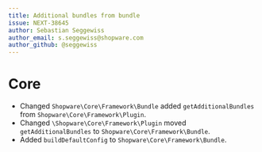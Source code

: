 ```yaml
---
title: Additional bundles from bundle
issue: NEXT-38645
author: Sebastian Seggewiss
author_email: s.seggewiss@shopware.com
author_github: @seggewiss
---
```

# Core
* Changed `Shopware\Core\Framework\Bundle` added `getAdditionalBundles` from `Shopware\Core\Framework\Plugin`.
* Changed `\Shopware\Core\Framework\Plugin` moved `getAdditionalBundles` to `Shopware\Core\Framework\Bundle`.
* Added `buildDefaultConfig` to `Shopware\Core\Framework\Bundle`.
